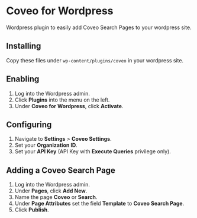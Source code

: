# Coveo for Wordpress

Wordpress plugin to easily add Coveo Search Pages to your wordpress site.

## Installing

Copy these files under `wp-content/plugins/coveo` in your wordpress site.

## Enabling

1. Log into the Wordpress admin.
2. Click **Plugins** into the menu on the left.
3. Under **Coveo for Wordpress**, click **Activate**.

## Configuring

1. Navigate to **Settings** > **Coveo Settings**.
2. Set your **Organization ID**.
3. Set your **API Key** (API Key with **Execute Queries** privilege only).

## Adding a Coveo Search Page

1. Log into the Wordpress admin.
2. Under **Pages**, click **Add New**.
3. Name the page **Coveo** or **Search**.
4. Under **Page Attributes** set the field **Template** to **Coveo Search Page**.
5. Click **Publish**.
